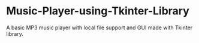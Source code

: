 # Music-Player-using-Tkinter-Library
A basic MP3 music player with local file support and GUI made with Tkinter library.
